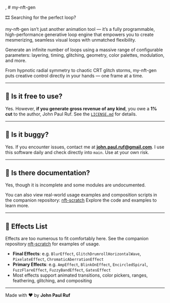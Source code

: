 , # my-nft-gen

🎞️ Searching for the perfect loop?

my-nft-gen isn’t just another animation tool — it’s a fully programmable, high-performance generative loop engine that empowers you to create mesmerizing, seamless visual loops with unmatched flexibility.

Generate an infinite number of loops using a massive range of configurable parameters: layering, timing, glitching, geometry, color palettes, modulation, and more.

From hypnotic radial symmetry to chaotic CRT glitch storms, my-nft-gen puts creative control directly in your hands — one frame at a time.

---

## 💼 Is it free to use?

Yes. However, **if you generate gross revenue of any kind**, you owe a **1% cut** to the author, John Paul Ruf. See the [`LICENSE.md`](LICENSE.md) for details.

---

## 🤖 Is it buggy?

Yes. If you encounter issues, contact me at **[john.paul.ruf@gmail.com](mailto:john.paul.ruf@gmail.com)**. I use this software daily and check directly into `main`. Use at your own risk.

---

## 📖 Is there documentation?

Yes, though it is incomplete and some modules are undocumented. 

You can also view real-world usage examples and composition scripts in the companion repository: [nft-scratch](https://github.com/john-paul-ruf/nft-scratch)
Explore the code and examples to learn more.

---

## 🎨 Effects List

Effects are too numerous to fit comfortably here. See the companion repository [nft-scratch](https://github.com/john-paul-ruf/nft-scratch) for examples of usage.

* **Final Effects**: e.g. `BlurEffect`, `GlitchDrumrollHorizontalWave`, `PixelateEffect`, `ChromaticAberrationEffect`
* **Primary Effects**: e.g. `AmpEffect`, `BlinkOnEffect`, `EncircledSpiral`, `FuzzFlareEffect`, `FuzzyBandEffect`, `GatesEffect`
* Most effects support animated transitions, color pickers, ranges, feathering, glitching, and compositing

---

Made with ♥ by **John Paul Ruf**
